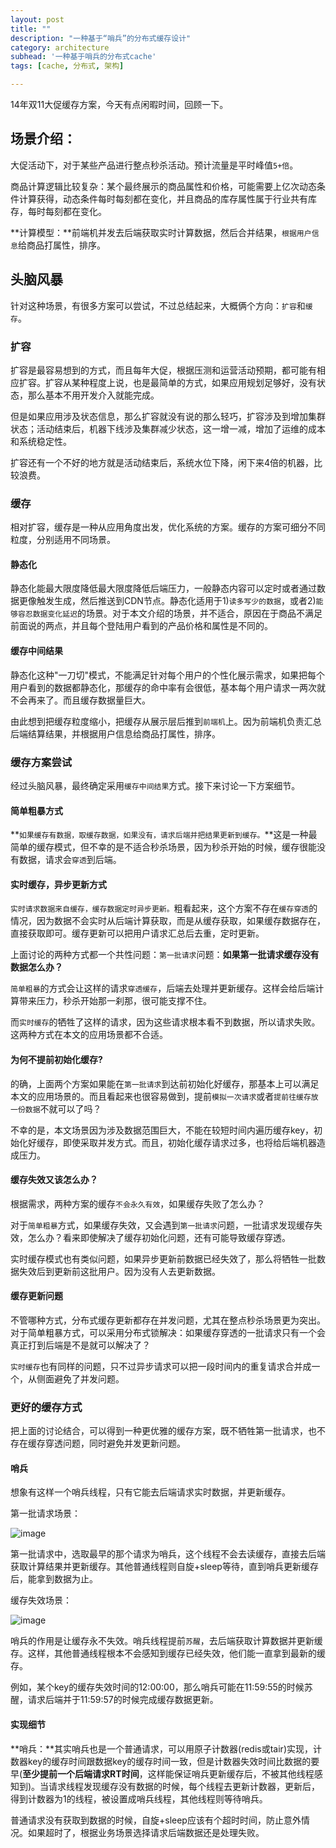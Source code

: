 ```yaml
---
layout: post
title: ""
description: "一种基于“哨兵”的分布式缓存设计"
category: architecture
subhead: '一种基于哨兵的分布式cache'
tags: [cache, 分布式, 架构]

---
```


14年双11大促缓存方案，今天有点闲暇时间，回顾一下。

## 场景介绍：

大促活动下，对于某些产品进行整点秒杀活动。预计流量是平时峰值`5+倍`。

商品计算逻辑比较复杂：某个最终展示的商品属性和价格，可能需要上亿次动态条件计算获得，动态条件每时每刻都在变化，并且商品的库存属性属于行业共有库存，每时每刻都在变化。

**计算模型：**前端机并发去后端获取实时计算数据，然后合并结果，`根据用户信息`给商品打属性，排序。

 
## 头脑风暴

针对这种场景，有很多方案可以尝试，不过总结起来，大概俩个方向：`扩容`和`缓存`。
	
### 扩容

扩容是最容易想到的方式，而且每年大促，根据压测和运营活动预期，都可能有相应扩容。扩容从某种程度上说，也是最简单的方式，如果应用规划足够好，没有状态，那么基本不用开发介入就能完成。

但是如果应用涉及状态信息，那么扩容就没有说的那么轻巧，扩容涉及到增加集群状态；活动结束后，机器下线涉及集群减少状态，这一增一减，增加了运维的成本和系统稳定性。

扩容还有一个不好的地方就是活动结束后，系统水位下降，闲下来4倍的机器，比较浪费。
	
### 缓存

相对扩容，缓存是一种从应用角度出发，优化系统的方案。缓存的方案可细分不同粒度，分别适用不同场景。
	
#### 静态化

静态化能最大限度降低最大限度降低后端压力，一般静态内容可以定时或者通过数据更像触发生成，然后推送到CDN节点。静态化适用于1)`读多写少的数据`，或者2)`能够容忍数据变化延迟`的场景。对于本文介绍的场景，并不适合，原因在于商品不满足前面说的两点，并且每个登陆用户看到的产品价格和属性是不同的。

#### 缓存中间结果

静态化这种"一刀切"模式，不能满足针对每个用户的个性化展示需求，如果把每个用户看到的数据都静态化，那缓存的命中率有会很低，基本每个用户请求一两次就不会再来了。而且缓存数据量巨大。

由此想到把缓存粒度缩小，把缓存从展示层后推到`前端机`上。因为前端机负责汇总后端结算结果，并根据用户信息给商品打属性，排序。

### 缓存方案尝试

经过头脑风暴，最终确定采用`缓存中间结果`方式。接下来讨论一下方案细节。

#### 简单粗暴方式

**`如果缓存有数据，取缓存数据，如果没有，请求后端并把结果更新到缓存。`**这是一种最简单的缓存模式，但不幸的是不适合秒杀场景，因为秒杀开始的时候，缓存很能没有数据，请求会`穿透`到后端。

#### 实时缓存，异步更新方式

`实时请求数据来自缓存，缓存数据定时异步更新。`粗看起来，这个方案不存在`缓存穿透`的情况，因为数据不会实时从后端计算获取，而是从缓存获取，如果缓存数据存在，直接获取即可。缓存更新可以把用户请求汇总后去重，定时更新。

上面讨论的两种方式都一个共性问题：`第一批请求`问题：**如果第一批请求缓存没有数据怎么办？**

`简单粗暴`的方式会让这样的请求`穿透缓存`，后端去处理并更新缓存。这样会给后端计算带来压力，秒杀开始那一刹那，很可能支撑不住。

而`实时缓存`的牺牲了这样的请求，因为这些请求根本看不到数据，所以请求失败。这两种方式在本文的应用场景都不合适。

#### 为何不提前初始化缓存?

的确，上面两个方案如果能在`第一批请求`到达前初始化好缓存，那基本上可以满足本文的应用场景的。而且看起来也很容易做到，提前`模拟一次请求`或者`提前往缓存放一份数据`不就可以了吗？

不幸的是，本文场景因为涉及数据范围巨大，不能在较短时间内遍历缓存key，初始化好缓存，即使采取并发方式。而且，初始化缓存请求过多，也将给后端机器造成压力。


#### 缓存失效又该怎么办？

根据需求，两种方案的缓存`不会永久有效`，如果缓存失败了怎么办？

对于`简单粗暴`方式，如果缓存失效，又会遇到`第一批请求`问题，一批请求发现缓存失效，怎么办？看来即使解决了缓存初始化问题，还有可能导致缓存穿透。

实时缓存模式也有类似问题，如果异步更新前数据已经失效了，那么将牺牲一批数据失效后到更新前这批用户。因为没有人去更新数据。

#### 缓存更新问题

不管哪种方式，分布式缓存更新都存在并发问题，尤其在整点秒杀场景更为突出。对于简单粗暴方式，可以采用分布式锁解决：如果缓存穿透的一批请求只有一个会真正打到后端是不是就可以解决了？

`实时缓存`也有同样的问题，只不过异步请求可以把一段时间内的重复请求合并成一个，从侧面避免了并发问题。

### 更好的缓存方式

把上面的讨论结合，可以得到一种更优雅的缓存方案，既不牺牲第一批请求，也不存在缓存穿透问题，同时避免并发更新问题。

#### 哨兵

想象有这样一个哨兵线程，只有它能去后端请求实时数据，并更新缓存。

第一批请求场景：

![image](http://blog.lichengwu.cn/images/architecture/distributed_cache_1.png)

第一批请求中，选取最早的那个请求为哨兵，这个线程不会去读缓存，直接去后端获取计算结果并更新缓存。其他普通线程则自旋+sleep等待，直到哨兵更新缓存后，能拿到数据为止。


缓存失效场景：

![image](http://blog.lichengwu.cn/images/architecture/distributed_cache_2.png)

哨兵的作用是让缓存永不失效。哨兵线程提前`苏醒`，去后端获取计算数据并更新缓存。这样，其他普通线程根本不会感知到缓存已经失效，他们能一直拿到最新的缓存。

例如，某个key的缓存失效时间的12:00:00，那么哨兵可能在11:59:55的时候苏醒，请求后端并于11:59:57的时候完成缓存数据更新。


#### 实现细节

**哨兵：**其实哨兵也是一个普通请求，可以用原子计数器(redis或tair)实现，计数器key的缓存时间跟数据key的缓存时间一致，但是计数器失效时间比数据的要早(**至少提前一个后端请求RT时间**，这样能保证哨兵更新缓存后，不被其他线程感知到)。当请求线程发现缓存没有数据的时候，每个线程去更新计数器，更新后，得到计数器为1的线程，被设置成哨兵线程，其他线程则等待哨兵。

普通请求没有获取到数据的时候，自旋+sleep应该有个超时时间，防止意外情况。如果超时了，根据业务场景选择请求后端数据还是处理失败。

